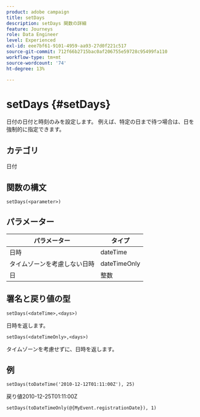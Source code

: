 ```yaml
---
product: adobe campaign
title: setDays
description: setDays 関数の詳細
feature: Journeys
role: Data Engineer
level: Experienced
exl-id: eee7bf61-9101-4959-aa93-27d0f221c517
source-git-commit: 712f66b2715bac0af206755e59728c95499fa110
workflow-type: tm+mt
source-wordcount: '74'
ht-degree: 13%

---
```


# setDays {#setDays}

日付の日付と時刻のみを設定します。 例えば、特定の日まで待つ場合は、日を強制的に指定できます。

## カテゴリ

日付

## 関数の構文

`setDays(<parameter>)`

## パラメーター

| パラメーター | タイプ |
|--- |--- |
| 日時 | dateTime |
| タイムゾーンを考慮しない日時 | dateTimeOnly |
| 日 | 整数 |

## 署名と戻り値の型

`setDays(<dateTime>,<days>)`

日時を返します。

`setDays(<dateTimeOnly>,<days>)`

タイムゾーンを考慮せずに、日時を返します。

## 例

`setDays(toDateTime('2010-12-12T01:11:00Z'), 25)`

戻り値2010-12-25T01:11:00Z

`setDays(toDateTimeOnly(@{MyEvent.registrationDate}), 1)`
